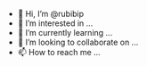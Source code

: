 - 👋 Hi, I’m @rubibip
- 👀 I’m interested in ...
- 🌱 I’m currently learning ...
- 💞️ I’m looking to collaborate on ...
- 📫 How to reach me ...

<!---
rubibip/rubibip is a ✨ special ✨ repository because its `README.md` (this file) appears on your GitHub profile.
You can click the Preview link to take a look at your changes.
--->
